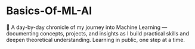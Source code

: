 # Basics-Of-ML-AI
🤖 A day-by-day chronicle of my journey into Machine Learning — documenting concepts, projects, and insights as I build practical skills and deepen theoretical understanding. Learning in public, one step at a time.
